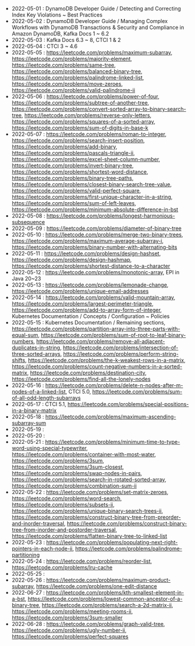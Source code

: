
* 2022-05-01 : DynamoDB Developer Guide / Detecting and Correcting Index Key Violations ~ Best Practices
* 2022-05-02 : DynamoDB Developer Guide / Managing Complex Workflows with DynamoDB Transactions & Security and Compliance in Amazon DynamoDB, Kafka Docs 1 ~ 6.2
* 2022-05-03 : Kafka Docs 6.3 ~ 8, CTCI 1 & 2
* 2022-05-04 : CTCI 3 ~ 4.6
* 2022-05-05 : https://leetcode.com/problems/maximum-subarray, https://leetcode.com/problems/majority-element, https://leetcode.com/problems/same-tree, https://leetcode.com/problems/balanced-binary-tree, https://leetcode.com/problems/palindrome-linked-list, https://leetcode.com/problems/move-zeroes, https://leetcode.com/problems/valid-palindrome-ii
* 2022-05-06 : https://leetcode.com/problems/power-of-four, https://leetcode.com/problems/subtree-of-another-tree, https://leetcode.com/problems/convert-sorted-array-to-binary-search-tree, https://leetcode.com/problems/reverse-only-letters, https://leetcode.com/problems/squares-of-a-sorted-array, https://leetcode.com/problems/sum-of-digits-in-base-k
* 2022-05-07 : https://leetcode.com/problems/roman-to-integer, https://leetcode.com/problems/search-insert-position, https://leetcode.com/problems/add-binary, https://leetcode.com/problems/pascals-triangle-ii, https://leetcode.com/problems/excel-sheet-column-number, https://leetcode.com/problems/invert-binary-tree, https://leetcode.com/problems/shortest-word-distance, https://leetcode.com/problems/binary-tree-paths, https://leetcode.com/problems/closest-binary-search-tree-value, https://leetcode.com/problems/valid-perfect-square, https://leetcode.com/problems/first-unique-character-in-a-string, https://leetcode.com/problems/sum-of-left-leaves, https://leetcode.com/problems/minimum-absolute-difference-in-bst
* 2022-05-08 : https://leetcode.com/problems/longest-harmonious-subsequence
* 2022-05-09 : https://leetcode.com/problems/diameter-of-binary-tree
* 2022-05-10 : https://leetcode.com/problems/merge-two-binary-trees, https://leetcode.com/problems/maximum-average-subarray-i, https://leetcode.com/problems/binary-number-with-alternating-bits
* 2022-05-11 : https://leetcode.com/problems/design-hashset, https://leetcode.com/problems/design-hashmap, https://leetcode.com/problems/shortest-distance-to-a-character
* 2022-05-12 : https://leetcode.com/problems/monotonic-array, EPI in Java 20~23
* 2022-05-13 : https://leetcode.com/problems/lemonade-change, https://leetcode.com/problems/unique-email-addresses
* 2022-05-14 : https://leetcode.com/problems/valid-mountain-array, https://leetcode.com/problems/largest-perimeter-triangle, https://leetcode.com/problems/add-to-array-form-of-integer, Kubernetes Documentation / Concepts / Configuration ~ Policies
* 2022-05-15 : Kubernetes Documentation / Remaining sections, https://leetcode.com/problems/partition-array-into-three-parts-with-equal-sum, https://leetcode.com/problems/sum-of-root-to-leaf-binary-numbers, https://leetcode.com/problems/remove-all-adjacent-duplicates-in-string, https://leetcode.com/problems/intersection-of-three-sorted-arrays, https://leetcode.com/problems/perform-string-shifts, https://leetcode.com/problems/the-k-weakest-rows-in-a-matrix, https://leetcode.com/problems/count-negative-numbers-in-a-sorted-matrix, https://leetcode.com/problems/destination-city, https://leetcode.com/problems/find-all-the-lonely-nodes
* 2022-05-16 : https://leetcode.com/problems/delete-n-nodes-after-m-nodes-of-a-linked-list, CTCI 5.0, https://leetcode.com/problems/sum-of-all-odd-length-subarrays
* 2022-05-17 : CTCI 5.1, https://leetcode.com/problems/special-positions-in-a-binary-matrix
* 2022-05-18 : https://leetcode.com/problems/maximum-ascending-subarray-sum
* 2022-05-19 :
* 2022-05-20 :
* 2022-05-21 : https://leetcode.com/problems/minimum-time-to-type-word-using-special-typewriter, https://leetcode.com/problems/container-with-most-water, https://leetcode.com/problems/3sum, https://leetcode.com/problems/3sum-closest, https://leetcode.com/problems/swap-nodes-in-pairs, https://leetcode.com/problems/search-in-rotated-sorted-array, https://leetcode.com/problems/combination-sum-ii
* 2022-05-22 : https://leetcode.com/problems/set-matrix-zeroes, https://leetcode.com/problems/word-search, https://leetcode.com/problems/subsets-ii, https://leetcode.com/problems/unique-binary-search-trees-ii, https://leetcode.com/problems/construct-binary-tree-from-preorder-and-inorder-traversal, https://leetcode.com/problems/construct-binary-tree-from-inorder-and-postorder-traversal, https://leetcode.com/problems/flatten-binary-tree-to-linked-list
* 2022-05-23 : https://leetcode.com/problems/populating-next-right-pointers-in-each-node-ii, https://leetcode.com/problems/palindrome-partitioning
* 2022-05-24 : https://leetcode.com/problems/reorder-list, https://leetcode.com/problems/lru-cache
* 2022-05-25 : 
* 2022-05-26 : https://leetcode.com/problems/maximum-product-subarray, https://leetcode.com/problems/one-edit-distance
* 2022-06-27 : https://leetcode.com/problems/kth-smallest-element-in-a-bst, https://leetcode.com/problems/lowest-common-ancestor-of-a-binary-tree, https://leetcode.com/problems/search-a-2d-matrix-ii, https://leetcode.com/problems/meeting-rooms-ii, https://leetcode.com/problems/3sum-smaller
* 2022-06-28 : https://leetcode.com/problems/graph-valid-tree, https://leetcode.com/problems/ugly-number-ii, https://leetcode.com/problems/perfect-squares
